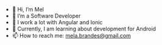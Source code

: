 - 👋 Hi, I’m Mel
- 👀 I’m a Software Developer
- 🌱 I work a lot with Angular and Ionic
- 📱 Currently, I am learning about development for Android
- 📫 How to reach me: mela.brandes@gmail.com

<!---
MelaniaZ4/MelaniaZ4 is a ✨ special ✨ repository because its `README.md` (this file) appears on your GitHub profile.
You can click the Preview link to take a look at your changes.
--->
